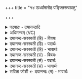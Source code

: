+++
title = "१४ ऊर्ध्वामारोह पङ्क्तिस्त्वावतु"

+++
<details><summary>पदपाठः - दयानन्दादि</summary>

ऊ॒र्ध्वाम्। आ। रो॒ह॒। प॒ङ्क्तिः। त्वा॒। अ॒व॒तु॒। शा॒क्व॒र॒रै॒वतेऽइति॑ शाक्वररै॒वते। साम॑नी॒ऽइति॑ सामनी। त्रि॒ण॒व॒त्र॒य॒स्त्रिꣳशौ। त्रि॒न॒व॒त्र॒य॒स्त्रि॒ꣳशाविति॑ त्रिनवऽत्रयस्त्रि॒ꣳशौ। स्तोमौ॑। हे॒म॒न्त॒शि॒शि॒रौ। ऋ॒तूऽइत्यृ॒तू। वर्चः॑। द्रवि॑णम्। प्रत्य॑स्त॒मिति॒ प्रति॑ऽअस्तम्। नमु॑चेः। शिरः॑। १४।
</details>

<details><summary>अधिमन्त्रम् (VC)</summary>

- यजमानो देवता
- वरुण ऋषिः
- भुरिग् जगती
- निषादः
</details>

<details><summary>दयानन्द-सरस्वती (हि) - विषयः</summary>

मनुष्यों को चाहिये कि प्रबल विद्या से अनेक पदार्थों को जानें, यह विषय अगले मन्त्र में कहा है ॥
</details>

<details><summary>दयानन्द-सरस्वती (हि) - पदार्थः</summary>

पदार्थान्वयभाषाः -  हे राजन् ! आप जो (ऊर्ध्वाम्) ऊपर की दिशा में (आरोह) प्रसिद्ध होवें तो (त्वा) आपको (पङ्क्तिः) पङ्क्ति नाम का पढ़ा हुआ छन्द (शाक्वररैवते) शक्वरी और रेवती छन्द से युक्त (सामनी) सामवेद के पूर्व उत्तर दो अवयव (त्रिणवत्रयस्त्रिंशौ) तीन काल, नव अङ्कों की विद्या और तैंतीस वसु आदि पदार्थ जिन दोनों से व्याख्यान किये गये हैं, उनके पूर्ण करनेवाले (स्तोमौ) स्तोत्रों के दो भेद (हेमन्तशिशिरौ) हेमन्त और शिशिर (ऋतू) ऋतु (वर्चः) ब्रह्मचर्य्य के साथ विद्या का पढ़ना और (द्रविणम्) ऐश्वर्य्य (अवतु) तृप्त करे और (नमुचेः) दुष्ट चोर का (शिरः) मस्तक (प्रत्यस्तम्) नष्ट-भ्रष्ट होवे ॥१४॥
</details>

<details><summary>दयानन्द-सरस्वती (हि) - भावार्थः</summary>

भावार्थभाषाः -  जो सब ऋतुओं में समय के अनुसार आहार-विहार युक्त होके विद्या योगाभ्यास और सत्सङ्गों का अच्छे प्रकार सेवन करते हैं, वे सब ऋतुओं में सुख भोगते हैं और इनको कोई चोर आदि भी पीड़ा नहीं दे सकता ॥१४॥
</details>

<details><summary>दयानन्द-सरस्वती (सं) - विषयः</summary>

मनुष्यैरुत्कृष्टविद्ययाऽनेके पदार्था विज्ञातव्या इत्याह ॥
</details>

<details><summary>दयानन्द-सरस्वती (सं) - पदार्थः</summary>

पदार्थान्वयभाषाः -  हे राजन् ! यद्यूर्ध्वा दिशमारोह तर्हि त्वा पङ्क्तिः शाक्वररैवते सामनी त्रिणवत्रयस्त्रिंशौ स्तोमौ हेमन्तशिशिरावृतू वर्चो द्रविणं चावतु, नमुचेः शिरश्च प्रत्यस्तं स्यात् ॥१४॥
</details>

<details><summary>दयानन्द-सरस्वती (सं) - भावार्थः</summary>

भावार्थभाषाः -  ये मनुष्या अन्वृतु योग्याऽऽहारविहारस्सन्तो विद्यायोगाभ्याससत्सङ्गान् चरन्ति, ते सर्वेष्वृतुषु सुखं भुञ्जते, न चैभ्यो कश्चिच्चौरः पीडां दातुं शक्नोति ॥१४॥
</details>

<details><summary>सविता जोशी ← दयानन्दः (म) - भावार्थः</summary>

भावार्थभाषाः -  जी माणसे सर्व ऋतूंमध्ये योग्य आहारविहार करतात, विद्या, योगाभ्यास व सत्संग करतात त्यांना सर्व ऋतूंमध्ये सुख प्राप्त होते. त्यांना कोणीही त्रास देऊ शकत नाही.
</details>